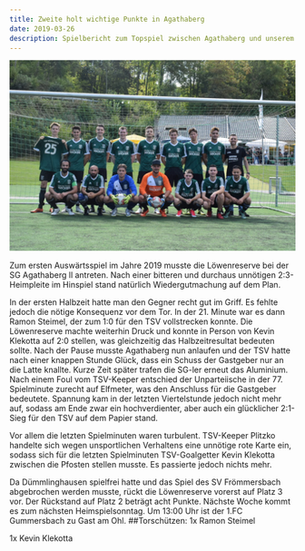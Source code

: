 ```yaml
---
title: Zweite holt wichtige Punkte in Agathaberg 
date: 2019-03-26
description: Spielbericht zum Topspiel zwischen Agathaberg und unserem TSV Rüderoth 2
---
```


![World and Moon](img/02.jpeg)

Zum ersten Auswärtsspiel im Jahre 2019 musste die Löwenreserve bei der SG Agathaberg ll antreten. Nach einer bitteren und durchaus unnötigen 2:3-Heimpleite im Hinspiel stand natürlich Wiedergutmachung auf dem Plan. 

In der ersten Halbzeit hatte man den Gegner recht gut im Griff. Es fehlte jedoch die nötige Konsequenz vor dem Tor. In der 21. Minute war es dann Ramon Steimel, der zum 1:0 für den TSV vollstrecken konnte. Die Löwenreserve machte weiterhin Druck und konnte in Person von Kevin Klekotta auf 2:0 stellen, was gleichzeitig das Halbzeitresultat bedeuten sollte. Nach der Pause musste Agathaberg nun anlaufen und der TSV hatte nach einer knappen Stunde Glück, dass ein Schuss der Gastgeber nur an die Latte knallte. Kurze Zeit später trafen die SG-ler erneut das Aluminium. Nach einem Foul vom TSV-Keeper entschied der Unparteiische in der 77. Spielminute zurecht auf Elfmeter, was den Anschluss für die Gastgeber bedeutete. Spannung kam in der letzten Viertelstunde jedoch nicht mehr auf, sodass am Ende zwar ein hochverdienter, aber auch ein glücklicher 2:1-Sieg für den TSV auf dem Papier stand. 

Vor allem die letzten Spielminuten waren turbulent. TSV-Keeper Plitzko handelte sich wegen unsportlichen Verhaltens eine unnötige rote Karte ein, sodass sich für die letzten Spielminuten TSV-Goalgetter Kevin Klekotta zwischen die Pfosten stellen musste. Es passierte jedoch nichts mehr. 

Da Dümmlinghausen spielfrei hatte und das Spiel des SV Frömmersbach abgebrochen werden musste, rückt die Löwenreserve vorerst auf Platz 3 vor. Der Rückstand auf Platz 2 beträgt acht Punkte. Nächste Woche kommt es zum nächsten Heimspielsonntag. Um 13:00 Uhr ist der 1.FC Gummersbach zu Gast am Ohl.
##Torschützen:
1x Ramon Steimel 

1x Kevin Klekotta 


